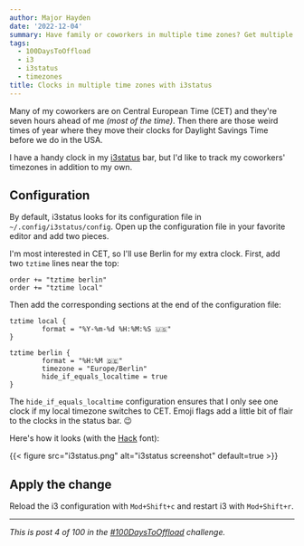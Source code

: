 ```yaml
---
author: Major Hayden
date: '2022-12-04'
summary: Have family or coworkers in multiple time zones? Get multiple clocks with i3status. ⌚ 
tags:
  - 100DaysToOffload
  - i3
  - i3status
  - timezones
title: Clocks in multiple time zones with i3status 
---
```


Many of my coworkers are on Central European Time (CET) and they're seven hours ahead of me _(most of the time)_.
Then there are those weird times of year where they move their clocks for Daylight Savings Time before we do in the USA.

I have a handy clock in my [i3status](https://i3wm.org/i3status/) bar, but I'd like to track my coworkers' timezones in addition to my own.

## Configuration

By default, i3status looks for its configuration file in `~/.config/i3status/config`.
Open up the configuration file in your favorite editor and add two pieces.

I'm most interested in CET, so I'll use Berlin for my extra clock.
First, add two `tztime` lines near the top:

```text
order += "tztime berlin"
order += "tztime local"
```

Then add the corresponding sections at the end of the configuration file:

```text
tztime local {
        format = "%Y-%m-%d %H:%M:%S 🇺🇸"
}

tztime berlin {
        format = "%H:%M 🇩🇪"
        timezone = "Europe/Berlin"
        hide_if_equals_localtime = true
}
```

The `hide_if_equals_localtime` configuration ensures that I only see one clock if my local timezone switches to CET.
Emoji flags add a little bit of flair to the clocks in the status bar. 😉

Here's how it looks (with the [Hack](https://github.com/source-foundry/Hack) font):

{{< figure src="i3status.png" alt="i3status screenshot" default=true >}}

## Apply the change

Reload the i3 configuration with `Mod+Shift+c` and restart i3 with `Mod+Shift+r`.

----
_This is post 4 of 100 in the [#100DaysToOffload](/p/100-days-to-offload/) challenge._
